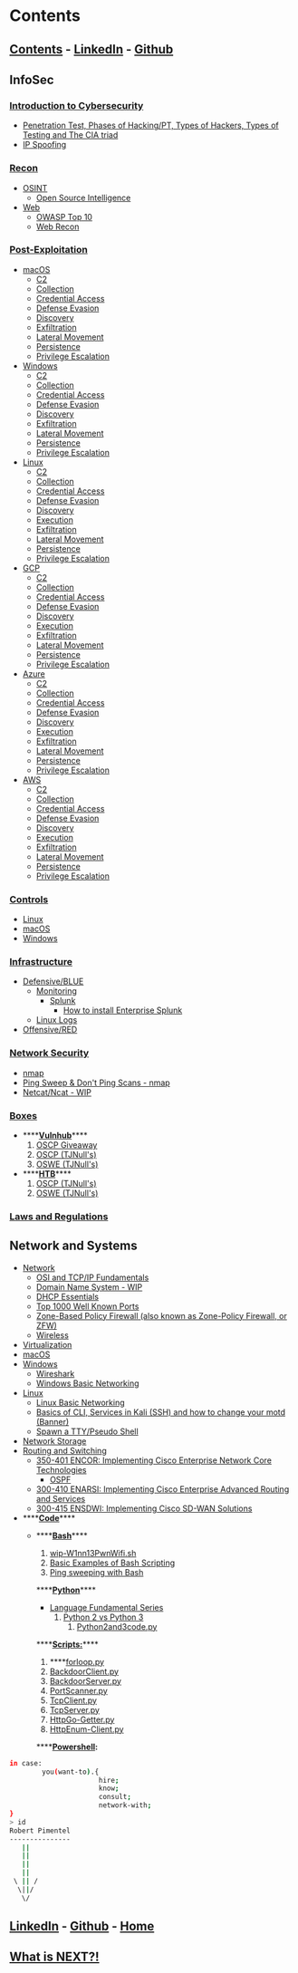 # Contents

## [Contents](https://www.todosec.com/) - [LinkedIn](https://linkedin.com/in/pimentelrobert1) - [Github](https://github.com/pr0b3r7)

## InfoSec

### [Introduction to Cybersecurity](infosec/infosec-topics/cybersec-intro/)

* [Penetration Test, Phases of Hacking/PT, Types of Hackers, Types of Testing and The CIA triad](infosec/infosec-topics/cybersec-intro/different-types-of-security-testing.md)
* [IP Spoofing](infosec/infosec-topics/cybersec-intro/ip-spoofing.md)

### [Recon](infosec/infosec-topics/recon/)

* [OSINT](infosec/infosec-topics/recon/osint/)
  * [Open Source Intelligence](infosec/infosec-topics/recon/osint/open-source-intelligence.md)
* [Web](infosec/infosec-topics/recon/web/)
  * [OWASP Top 10](infosec/infosec-topics/recon/web/owasp-top-10.md)
  * [Web Recon](infosec/infosec-topics/recon/web/web-recon.md)

### [Post-Exploitation](infosec/infosec-topics/post-exploitation/)

* [macOS](infosec/infosec-topics/post-exploitation/macos/)
  * [C2](infosec/infosec-topics/post-exploitation/macos/c2.md)
  * [Collection](infosec/infosec-topics/post-exploitation/macos/collection.md)
  * [Credential Access](infosec/infosec-topics/post-exploitation/macos/credential-access.md)
  * [Defense Evasion](infosec/infosec-topics/post-exploitation/macos/defense-evasion.md)
  * [Discovery](infosec/infosec-topics/post-exploitation/macos/discovery.md)
  * [Exfiltration](infosec/infosec-topics/post-exploitation/macos/exfiltration.md)
  * [Lateral Movement](infosec/infosec-topics/post-exploitation/macos/lateral-movement.md)
  * [Persistence](infosec/infosec-topics/post-exploitation/macos/persistence.md)
  * [Privilege Escalation](infosec/infosec-topics/post-exploitation/macos/privilege-escalation.md)
* [Windows](infosec/infosec-topics/post-exploitation/windows/)
  * [C2](infosec/infosec-topics/post-exploitation/windows/c2.md)
  * [Collection](infosec/infosec-topics/post-exploitation/windows/collection.md)
  * [Credential Access](infosec/infosec-topics/post-exploitation/windows/credential-access.md)
  * [Defense Evasion](infosec/infosec-topics/post-exploitation/windows/defense-evasion.md)
  * [Discovery](infosec/infosec-topics/post-exploitation/windows/discovery.md)
  * [Exfiltration](infosec/infosec-topics/post-exploitation/windows/exfiltration.md)
  * [Lateral Movement](infosec/infosec-topics/post-exploitation/windows/lateral-movement.md)
  * [Persistence](infosec/infosec-topics/post-exploitation/windows/persistence.md)
  * [Privilege Escalation](infosec/infosec-topics/post-exploitation/windows/privilege-escalation.md)
* [Linux](infosec/infosec-topics/post-exploitation/linux/)
  * [C2](infosec/infosec-topics/post-exploitation/linux/c2.md)
  * [Collection](infosec/infosec-topics/post-exploitation/linux/collection.md)
  * [Credential Access](infosec/infosec-topics/post-exploitation/linux/credential-access.md)
  * [Defense Evasion](infosec/infosec-topics/post-exploitation/linux/defense-evasion.md)
  * [Discovery](infosec/infosec-topics/post-exploitation/linux/discovery.md)
  * [Execution](infosec/infosec-topics/post-exploitation/linux/execution.md)
  * [Exfiltration](infosec/infosec-topics/post-exploitation/linux/exfiltration.md)
  * [Lateral Movement](infosec/infosec-topics/post-exploitation/linux/lateral-movement.md)
  * [Persistence](infosec/infosec-topics/post-exploitation/linux/persistence.md)
  * [Privilege Escalation](infosec/infosec-topics/post-exploitation/linux/privilege-escalation.md)
* [GCP](infosec/infosec-topics/post-exploitation/gcp/)
  * [C2](infosec/infosec-topics/post-exploitation/gcp/c2.md)
  * [Collection](infosec/infosec-topics/post-exploitation/gcp/collection.md)
  * [Credential Access](infosec/infosec-topics/post-exploitation/gcp/credential-access.md)
  * [Defense Evasion](infosec/infosec-topics/post-exploitation/gcp/defense-evasion.md)
  * [Discovery](infosec/infosec-topics/post-exploitation/gcp/discovery.md)
  * [Execution](infosec/infosec-topics/post-exploitation/gcp/execution.md)
  * [Exfiltration](infosec/infosec-topics/post-exploitation/gcp/exfiltration.md)
  * [Lateral Movement](infosec/infosec-topics/post-exploitation/gcp/lateral-movement.md)
  * [Persistence](infosec/infosec-topics/post-exploitation/gcp/persistence.md)
  * [Privilege Escalation](infosec/infosec-topics/post-exploitation/gcp/privilege-escalation.md)
* [Azure](infosec/infosec-topics/post-exploitation/azure/)
  * [C2](infosec/infosec-topics/post-exploitation/azure/c2.md)
  * [Collection](infosec/infosec-topics/post-exploitation/azure/collection.md)
  * [Credential Access](infosec/infosec-topics/post-exploitation/azure/credentialaccess.md)
  * [Defense Evasion](infosec/infosec-topics/post-exploitation/azure/defense-evasion.md)
  * [Discovery](infosec/infosec-topics/post-exploitation/azure/discovery.md)
  * [Execution](infosec/infosec-topics/post-exploitation/azure/execution.md)
  * [Exfiltration](infosec/infosec-topics/post-exploitation/azure/exfiltration.md)
  * [Lateral Movement](infosec/infosec-topics/post-exploitation/azure/lateral-movement.md)
  * [Persistence](infosec/infosec-topics/post-exploitation/azure/persistence.md)
  * [Privilege Escalation](infosec/infosec-topics/post-exploitation/azure/privilege-escalation.md)
* [AWS](infosec/infosec-topics/post-exploitation/aws/)
  * [C2](infosec/infosec-topics/post-exploitation/aws/c2.md)
  * [Collection](infosec/infosec-topics/post-exploitation/aws/collection.md)
  * [Credential Access](infosec/infosec-topics/post-exploitation/aws/credential-access.md)
  * [Defense Evasion](infosec/infosec-topics/post-exploitation/aws/defense-evasion.md)
  * [Discovery](infosec/infosec-topics/post-exploitation/aws/discovery.md)
  * [Execution](infosec/infosec-topics/post-exploitation/aws/execution.md)
  * [Exfiltration](infosec/infosec-topics/post-exploitation/aws/exfiltration.md)
  * [Lateral Movement](infosec/infosec-topics/post-exploitation/aws/lateral-movement.md)
  * [Persistence](infosec/infosec-topics/post-exploitation/aws/persistence.md)
  * [Privilege Escalation](infosec/infosec-topics/post-exploitation/aws/privilege-escalation.md)

### [Controls](infosec/infosec-topics/controls/)

* [Linux](infosec/infosec-topics/controls/linux/)
* [macOS](infosec/infosec-topics/controls/macos/)
* [Windows](infosec/infosec-topics/controls/windows/)

### [Infrastructure](infosec/infosec-topics/infrastructure/)

* [Defensive/BLUE](infosec/infosec-topics/infrastructure/defensive-blue/)
  * [Monitoring](infosec/infosec-topics/infrastructure/defensive-blue/monitoring/)
    * [Splunk](infosec/infosec-topics/infrastructure/defensive-blue/monitoring/splunk/)
      * [How to install Enterprise Splunk](infosec/infosec-topics/infrastructure/defensive-blue/monitoring/splunk/how-to-install-ent-splunk.md)
  * [Linux Logs](infosec/infosec-topics/infrastructure/defensive-blue/linux-logs.md)
* [Offensive/RED](infosec/infosec-topics/infrastructure/offensive-red/)

### [Network Security](infosec/infosec-topics/network-sec/) 

* [nmap](infosec/infosec-topics/network-sec/nmap.md)
* [Ping Sweep & Don't Ping Scans - nmap](infosec/infosec-topics/network-sec/ping-sweep-and-dont-ping-scans-nmap.md)
* [Netcat/Ncat - WIP](infosec/infosec-topics/network-sec/netcat-ncat-wip.md)

### [Boxes](infosec/infosec-topics/boxes/)

* \*\*\*\*[**Vulnhub**](infosec/infosec-topics/boxes/vulnhub/)\*\*\*\*
  1. [OSCP Giveaway](infosec/infosec-topics/boxes/vulnhub/oscp-giveaway.md)
  2. [OSCP \(TJNull's\)](infosec/infosec-topics/boxes/vulnhub/oscp-tjnull/)
  3. [OSWE \(TJNull's\)](infosec/infosec-topics/boxes/vulnhub/oswe-tjnulls/)
* \*\*\*\*[**HTB**](infosec/infosec-topics/boxes/htb/)\*\*\*\*
  1. [OSCP \(TJNull's\)](infosec/infosec-topics/boxes/htb/htb-oscp--tjnull/)
  2. [OSWE \(TJNull's\)](infosec/infosec-topics/boxes/htb/htb-oswe-tjnull/)

### [Laws and Regulations](infosec/infosec-topics/infosec-law.md)

## Network and Systems

* [Network](network-and-systems/network-and-systems-topics/network/)
  * [OSI and TCP/IP Fundamentals](network-and-systems/network-and-systems-topics/network/osi-and-tcp-ip-fundamentals.md)
  * [Domain Name System - WIP](network-and-systems/network-and-systems-topics/network/domain-name-system-wip.md)
  * [DHCP Essentials](network-and-systems/network-and-systems-topics/network/dhcp.md)
  * [Top 1000 Well Known Ports](network-and-systems/network-and-systems-topics/network/top-1000-well-known-ports.md)
  * [Zone-Based Policy Firewall \(also known as Zone-Policy Firewall, or ZFW\)](network-and-systems/network-and-systems-topics/network/zone-based-policy-firewall-also-known-as-zone-policy-firewall-or-zfw.md)
  * [Wireless](network-and-systems/network-and-systems-topics/network/wireless.md)
* [Virtualization](network-and-systems/network-and-systems-topics/virtualization.md)
* [macOS](network-and-systems/network-and-systems-topics/macos/)
* [Windows](network-and-systems/network-and-systems-topics/windows/)
  * [Wireshark](network-and-systems/network-and-systems-topics/windows/wireshark.md)
  * [Windows Basic Networking](network-and-systems/network-and-systems-topics/windows/windows-basic-networking.md)
* [Linux](network-and-systems/network-and-systems-topics/linux/)
  * [Linux Basic Networking](network-and-systems/network-and-systems-topics/linux/linux-basic-networking.md)
  * [Basics of CLI, Services in Kali \(SSH\) and how to change your motd \(Banner\)](network-and-systems/network-and-systems-topics/linux/basics-of-cli-services-in-kali-ssh.md)
  * [Spawn a TTY/Pseudo Shell](network-and-systems/network-and-systems-topics/linux/spawn-a-tty-pseudo-shell.md)
* [Network Storage](network-and-systems/network-and-systems-topics/network-storage.md)
* [Routing and Switching](network-and-systems/network-and-systems-topics/routing-and-switching/)
  * [350-401 ENCOR: Implementing Cisco Enterprise Network Core Technologies](network-and-systems/network-and-systems-topics/routing-and-switching/350-401-encor-implementing-cisco-enterprise-network-core-technologies/)
    * [OSPF](network-and-systems/network-and-systems-topics/routing-and-switching/350-401-encor-implementing-cisco-enterprise-network-core-technologies/ospf.md)
  * [300-410 ENARSI: Implementing Cisco Enterprise Advanced Routing and Services](network-and-systems/network-and-systems-topics/routing-and-switching/300-410-enarsi-implementing-cisco-enterprise-advanced-routing-and-services.md)
  * [300-415 ENSDWI: Implementing Cisco SD-WAN Solutions](network-and-systems/network-and-systems-topics/routing-and-switching/300-415-ensdwi-implementing-cisco-sd-wan-solutions.md)
* \*\*\*\*[**Code**](network-and-systems/network-and-systems-topics/code/)\*\*\*\*
  * \*\*\*\*[**Bash**](network-and-systems/network-and-systems-topics/code/code-bash/)\*\*\*\*

    1. [wip-W1nn13PwnWifi.sh](network-and-systems/network-and-systems-topics/code/code-bash/wip-w1nn13pwnwifi.sh.md)
    2. [Basic Examples of Bash Scripting](network-and-systems/network-and-systems-topics/code/code-bash/basic-examples-of-bash-scripting.md)
    3. [Ping sweeping with Bash](network-and-systems/network-and-systems-topics/code/code-bash/ping-sweeping-with-bash.md)

    \*\*\*\*[**Python**](network-and-systems/network-and-systems-topics/code/code-python/)\*\*\*\*

    * [Language Fundamental Series](network-and-systems/network-and-systems-topics/code/code-python/language-fundamentals-series/)
      1. [Python 2 vs Python 3](network-and-systems/network-and-systems-topics/code/code-python/language-fundamentals-series/python-2-vs-python-3-wip/)
         1. [Python2and3code.py](network-and-systems/network-and-systems-topics/code/code-python/language-fundamentals-series/python-2-vs-python-3-wip/python2and3code.py.md)

    \*\*\*\*[**Scripts:**](network-and-systems/network-and-systems-topics/code/code-python/scripts/)\*\*\*\*

    1. \*\*\*\*[forloop.py](network-and-systems/network-and-systems-topics/code/code-python/scripts/forloop.py.md)
    2. [BackdoorClient.py](network-and-systems/network-and-systems-topics/code/code-python/scripts/backdoorclient.py.md)
    3. [BackdoorServer.py](network-and-systems/network-and-systems-topics/code/code-python/scripts/backdoorserver.py.md)
    4. [PortScanner.py](network-and-systems/network-and-systems-topics/code/code-python/scripts/portscanner.py.md)
    5. [TcpClient.py](network-and-systems/network-and-systems-topics/code/code-python/scripts/tcpclient.py.md)
    6. [TcpServer.py](network-and-systems/network-and-systems-topics/code/code-python/scripts/tcpserver.py.md)
    7. [HttpGo-Getter.py](network-and-systems/network-and-systems-topics/code/code-python/scripts/httpgo-getter.py.md)
    8. [HttpEnum-Client.py](network-and-systems/network-and-systems-topics/code/code-python/scripts/httpenum-client.py.md)

    \*\*\*\*[**Powershell**](network-and-systems/network-and-systems-topics/code/code-powershell.md)**:**

```bash
in case:
        you(want-to).{
                      hire;
                      know;
                      consult;
                      network-with;
}
> id
Robert Pimentel 
---------------
   ||
   ||
   ||
   ||
 \ || /
  \||/
   \/
```

## [LinkedIn](https://linkedin.com/in/pimentelrobert1) - [Github](https://github.com/pr0b3r7) - [Home ](https://todosec.com)

## [What is NEXT?!](what-is-next.md)

